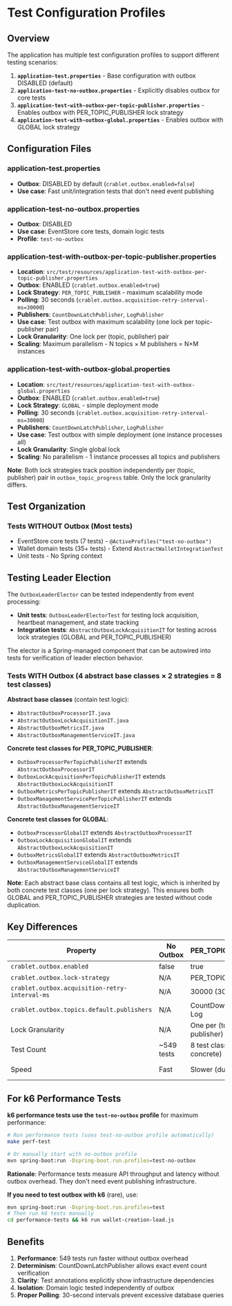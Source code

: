# Test Configuration Profiles

## Overview

The application has multiple test configuration profiles to support different testing scenarios:

1. **`application-test.properties`** - Base configuration with outbox DISABLED (default)
2. **`application-test-no-outbox.properties`** - Explicitly disables outbox for core tests
3. **`application-test-with-outbox-per-topic-publisher.properties`** - Enables outbox with PER_TOPIC_PUBLISHER lock strategy
4. **`application-test-with-outbox-global.properties`** - Enables outbox with GLOBAL lock strategy

## Configuration Files

### application-test.properties
- **Outbox**: DISABLED by default (`crablet.outbox.enabled=false`)
- **Use case**: Fast unit/integration tests that don't need event publishing

### application-test-no-outbox.properties
- **Outbox**: DISABLED
- **Use case**: EventStore core tests, domain logic tests
- **Profile**: `test-no-outbox`

### application-test-with-outbox-per-topic-publisher.properties
- **Location**: `src/test/resources/application-test-with-outbox-per-topic-publisher.properties`
- **Outbox**: ENABLED (`crablet.outbox.enabled=true`)
- **Lock Strategy**: `PER_TOPIC_PUBLISHER` - maximum scalability mode
- **Polling**: 30 seconds (`crablet.outbox.acquisition-retry-interval-ms=30000`)
- **Publishers**: `CountDownLatchPublisher`, `LogPublisher`
- **Use case**: Test outbox with maximum scalability (one lock per topic-publisher pair)
- **Lock Granularity**: One lock per (topic, publisher) pair
- **Scaling**: Maximum parallelism - N topics × M publishers = N×M instances

### application-test-with-outbox-global.properties
- **Location**: `src/test/resources/application-test-with-outbox-global.properties`
- **Outbox**: ENABLED (`crablet.outbox.enabled=true`)
- **Lock Strategy**: `GLOBAL` - simple deployment mode
- **Polling**: 30 seconds (`crablet.outbox.acquisition-retry-interval-ms=30000`)
- **Publishers**: `CountDownLatchPublisher`, `LogPublisher`
- **Use case**: Test outbox with simple deployment (one instance processes all)
- **Lock Granularity**: Single global lock
- **Scaling**: No parallelism - 1 instance processes all topics and publishers

**Note**: Both lock strategies track position independently per (topic, publisher) pair in `outbox_topic_progress` table. Only the lock granularity differs.

## Test Organization

### Tests WITHOUT Outbox (Most tests)
- EventStore core tests (7 tests) - `@ActiveProfiles("test-no-outbox")`
- Wallet domain tests (35+ tests) - Extend `AbstractWalletIntegrationTest`
- Unit tests - No Spring context

## Testing Leader Election

The `OutboxLeaderElector` can be tested independently from event processing:
- **Unit tests**: `OutboxLeaderElectorTest` for testing lock acquisition, heartbeat management, and state tracking
- **Integration tests**: `AbstractOutboxLockAcquisitionIT` for testing across lock strategies (GLOBAL and PER_TOPIC_PUBLISHER)

The elector is a Spring-managed component that can be autowired into tests for verification of leader election behavior.

### Tests WITH Outbox (4 abstract base classes × 2 strategies = 8 test classes)

**Abstract base classes** (contain test logic):
- `AbstractOutboxProcessorIT.java`
- `AbstractOutboxLockAcquisitionIT.java`
- `AbstractOutboxMetricsIT.java`
- `AbstractOutboxManagementServiceIT.java`

**Concrete test classes for PER_TOPIC_PUBLISHER**:
- `OutboxProcessorPerTopicPublisherIT` extends `AbstractOutboxProcessorIT`
- `OutboxLockAcquisitionPerTopicPublisherIT` extends `AbstractOutboxLockAcquisitionIT`
- `OutboxMetricsPerTopicPublisherIT` extends `AbstractOutboxMetricsIT`
- `OutboxManagementServicePerTopicPublisherIT` extends `AbstractOutboxManagementServiceIT`

**Concrete test classes for GLOBAL**:
- `OutboxProcessorGlobalIT` extends `AbstractOutboxProcessorIT`
- `OutboxLockAcquisitionGlobalIT` extends `AbstractOutboxLockAcquisitionIT`
- `OutboxMetricsGlobalIT` extends `AbstractOutboxMetricsIT`
- `OutboxManagementServiceGlobalIT` extends `AbstractOutboxManagementServiceIT`

**Note**: Each abstract base class contains all test logic, which is inherited by both concrete test classes (one per lock strategy). This ensures both GLOBAL and PER_TOPIC_PUBLISHER strategies are tested without code duplication.

## Key Differences

| Property | No Outbox | PER_TOPIC_PUBLISHER | GLOBAL |
|----------|-----------|---------------------|--------|
| `crablet.outbox.enabled` | false | true | true |
| `crablet.outbox.lock-strategy` | N/A | PER_TOPIC_PUBLISHER | GLOBAL |
| `crablet.outbox.acquisition-retry-interval-ms` | N/A | 30000 (30s) | 30000 (30s) |
| `crablet.outbox.topics.default.publishers` | N/A | CountDownLatch, Test, Log | CountDownLatch, Test, Log |
| Lock Granularity | N/A | One per (topic, publisher) | Single global lock |
| Test Count | ~549 tests | 8 test classes (4 concrete) | 8 test classes (4 concrete) |
| Speed | Fast | Slower (due to polling) | Slower (due to polling) |

## For k6 Performance Tests

**k6 performance tests use the `test-no-outbox` profile** for maximum performance:

```bash
# Run performance tests (uses test-no-outbox profile automatically)
make perf-test

# Or manually start with no-outbox profile
mvn spring-boot:run -Dspring-boot.run.profiles=test-no-outbox
```

**Rationale**: Performance tests measure API throughput and latency without outbox overhead. They don't need event publishing infrastructure.

**If you need to test outbox with k6** (rare), use:
```bash
mvn spring-boot:run -Dspring-boot.run.profiles=test
# Then run k6 tests manually
cd performance-tests && k6 run wallet-creation-load.js
```

## Benefits

1. **Performance**: 549 tests run faster without outbox overhead
2. **Determinism**: CountDownLatchPublisher allows exact event count verification
3. **Clarity**: Test annotations explicitly show infrastructure dependencies
4. **Isolation**: Domain logic tested independently of outbox
5. **Proper Polling**: 30-second intervals prevent excessive database queries

